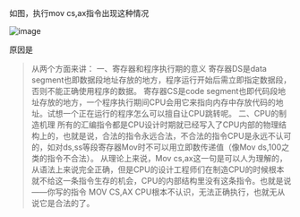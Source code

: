 如图，执行mov cs,ax指令出现这种情况   

![image](https://user-images.githubusercontent.com/74129445/154749823-8d28bf49-d873-4327-b95b-d4f15d931847.png)    

原因是
> 从两个方面来讲：
一、寄存器和程序执行期的意义
寄存器DS是data segment也即数据段地址存放的地方，程序运行开始后需立即指定数据段，否则不能正确使用程序的数据。
寄存器CS是code segment也即代码段地址存放的地方，一个程序执行期间CPU会用它来指向内存中存放代码的地址。试想一个正在运行的程序怎么可以擅自让CPU跳转呢。
二、CPU的制造机理
所有的汇编指令都是CPU设计时期就已经写入了CPU内部的物理结构上的，也就是说，合法的指令永远合法，不合法的指令CPU是永远不认可的，如对ds,ss等段寄存器Mov时不可以用立即数传递值（像Mov ds,100之类的指令不合法）。
从理论上来说，Mov cs,ax这一句是可以人为理解的，从语法上来说完全正确，但是CPU的设计工程师们在制造CPU的时候根本就不给这一条指令生存的机会，CPU的内部结构里没有这条指令。也就是说——你写的指令 MOV CS,AX CPU根本不认识，无法正确执行，也就无从说它是合法的了。
